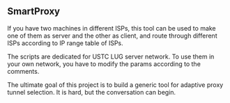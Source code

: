 SmartProxy
----------

If you have two machines in different ISPs, this tool can be used to make one of them as server and the other as client, and route through different ISPs according to IP range table of ISPs.

The scripts are dedicated for USTC LUG server network. To use them in your own network, you have to modify the params according to the comments.

The ultimate goal of this project is to build a generic tool for adaptive proxy tunnel selection. It is hard, but the conversation can begin.
